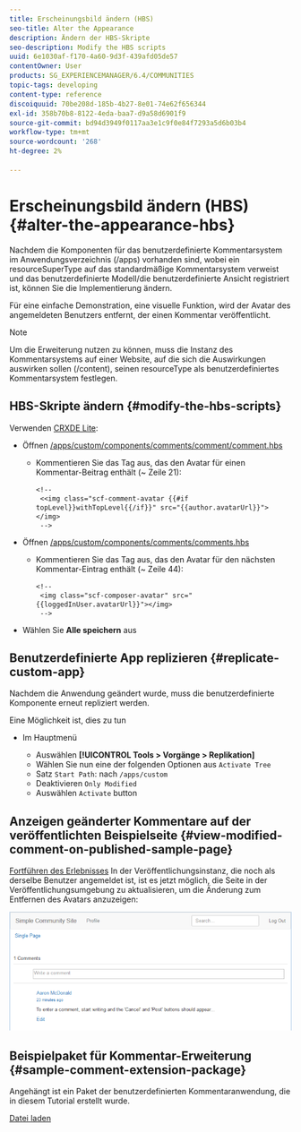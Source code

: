 ```yaml
---
title: Erscheinungsbild ändern (HBS)
seo-title: Alter the Appearance
description: Ändern der HBS-Skripte
seo-description: Modify the HBS scripts
uuid: 6e1030af-f170-4a60-9d3f-439afd05de57
contentOwner: User
products: SG_EXPERIENCEMANAGER/6.4/COMMUNITIES
topic-tags: developing
content-type: reference
discoiquuid: 70be208d-185b-4b27-8e01-74e62f656344
exl-id: 358b70b8-8122-4eda-baa7-d9a58d6901f9
source-git-commit: bd94d3949f0117aa3e1c9f0e84f7293a5d6b03b4
workflow-type: tm+mt
source-wordcount: '268'
ht-degree: 2%

---
```


# Erscheinungsbild ändern (HBS) {#alter-the-appearance-hbs}

Nachdem die Komponenten für das benutzerdefinierte Kommentarsystem im Anwendungsverzeichnis (/apps) vorhanden sind, wobei ein resourceSuperType auf das standardmäßige Kommentarsystem verweist und das benutzerdefinierte Modell/die benutzerdefinierte Ansicht registriert ist, können Sie die Implementierung ändern.

Für eine einfache Demonstration, eine visuelle Funktion, wird der Avatar des angemeldeten Benutzers entfernt, der einen Kommentar veröffentlicht.

>[!NOTE]
>
>Um die Erweiterung nutzen zu können, muss die Instanz des Kommentarsystems auf einer Website, auf die sich die Auswirkungen auswirken sollen (/content), seinen resourceType als benutzerdefiniertes Kommentarsystem festlegen.

## HBS-Skripte ändern {#modify-the-hbs-scripts}

Verwenden [CRXDE Lite](../../help/sites-developing/developing-with-crxde-lite.md):

* Öffnen [/apps/custom/components/comments/comment/comment.hbs](http://localhost:4502/crx/de/index.jsp#/apps/custom/components/comments/comment/comment.hbs)

   * Kommentieren Sie das Tag aus, das den Avatar für einen Kommentar-Beitrag enthält (~ Zeile 21):

      ```
      <!--
       <<img class="scf-comment-avatar {{#if topLevel}}withTopLevel{{/if}}" src="{{author.avatarUrl}}"></img>
       -->
      ```

* Öffnen [/apps/custom/components/comments/comments.hbs](http://localhost:4502/crx/de/index.jsp#/apps/custom/components/comments/comments.hbs)

   * Kommentieren Sie das Tag aus, das den Avatar für den nächsten Kommentar-Eintrag enthält (~ Zeile 44):

      ```
      <!--
       <img class="scf-composer-avatar" src="{{loggedInUser.avatarUrl}}"></img>
       -->
      ```

* Wählen Sie **Alle speichern** aus

## Benutzerdefinierte App replizieren {#replicate-custom-app}

Nachdem die Anwendung geändert wurde, muss die benutzerdefinierte Komponente erneut repliziert werden.

Eine Möglichkeit ist, dies zu tun

* Im Hauptmenü

   * Auswählen **[!UICONTROL Tools > Vorgänge > Replikation]**
   * Wählen Sie nun eine der folgenden Optionen aus `Activate Tree`
   * Satz `Start Path`: nach `/apps/custom`
   * Deaktivieren `Only Modified`
   * Auswählen `Activate` button

## Anzeigen geänderter Kommentare auf der veröffentlichten Beispielseite {#view-modified-comment-on-published-sample-page}

[Fortführen des Erlebnisses](extend-sample-page.md#publish-sample-page) In der Veröffentlichungsinstanz, die noch als derselbe Benutzer angemeldet ist, ist es jetzt möglich, die Seite in der Veröffentlichungsumgebung zu aktualisieren, um die Änderung zum Entfernen des Avatars anzuzeigen:

![chlimage_1-81](assets/chlimage_1-81.png)

## Beispielpaket für Kommentar-Erweiterung {#sample-comment-extension-package}

Angehängt ist ein Paket der benutzerdefinierten Kommentaranwendung, die in diesem Tutorial erstellt wurde.

[Datei laden](assets/sample-comment-extension-6-1-fp3.zip)
